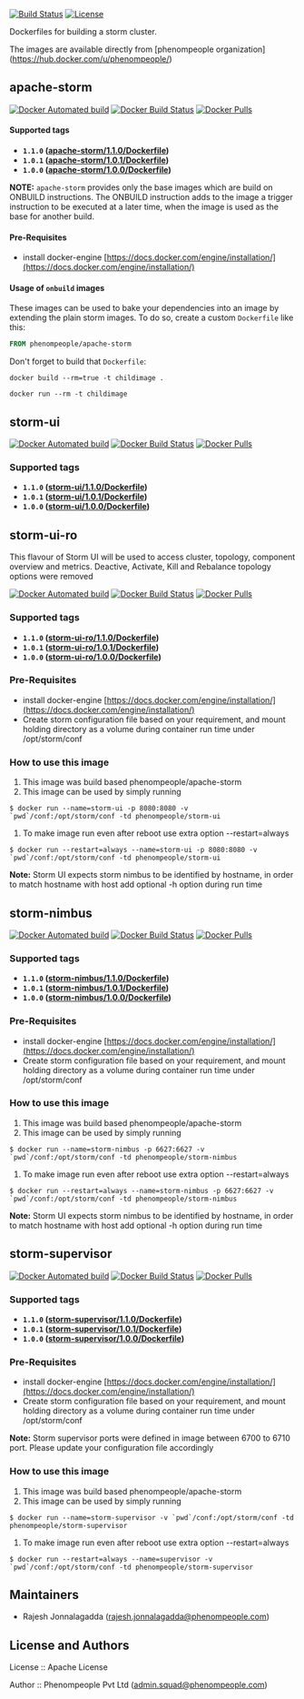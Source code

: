 [![Build Status](https://travis-ci.org/phenompeople/apache-storm.svg?branch=master)](https://travis-ci.org/phenompeople/apache-storm)
[![License](https://img.shields.io/badge/License-Apache%202.0-blue.svg)](https://opensource.org/licenses/Apache-2.0)

Dockerfiles for building a storm cluster.

The images are available directly from [phenompeople organization] (https://hub.docker.com/u/phenompeople/)


## **apache-storm**

[![Docker Automated build](https://img.shields.io/docker/automated/phenompeople/apache-storm.svg?style=plastic)](https://hub.docker.com/r/phenompeople/apache-storm/)
[![Docker Build Status](https://img.shields.io/docker/build/phenompeople/apache-storm.svg?style=plastic)](https://hub.docker.com/r/phenompeople/apache-storm/)
[![Docker Pulls](https://img.shields.io/docker/pulls/phenompeople/apache-storm.svg?style=plastic)](https://hub.docker.com/r/phenompeople/apache-storm/)

#### Supported tags

* **`1.1.0` ([apache-storm/1.1.0/Dockerfile](https://bitbucket.org/phenompeople/apache-storm/src/master/apache-storm/1.1.0/Dockerfile))**
* **`1.0.1` ([apache-storm/1.0.1/Dockerfile](https://bitbucket.org/phenompeople/apache-storm/src/master/apache-storm/1.0.1/Dockerfile))**
* **`1.0.0` ([apache-storm/1.0.0/Dockerfile](https://bitbucket.org/phenompeople/apache-storm/src/master/apache-storm/1.0.0/Dockerfile))**

**NOTE:** `apache-storm` provides only the base images which are build on ONBUILD instructions. The ONBUILD instruction adds to the image a trigger instruction to be executed at a later time, when the image is used as the base for another build.

#### Pre-Requisites

- install docker-engine [https://docs.docker.com/engine/installation/](https://docs.docker.com/engine/installation/)

#### Usage of `onbuild` images

These images can be used to bake your dependencies into an image by extending the plain storm images. To do so, create a custom `Dockerfile` like this:
```dockerfile
FROM phenompeople/apache-storm
```
Don't forget to build that `Dockerfile`:
```
docker build --rm=true -t childimage .
```
```
docker run --rm -t childimage
```

## **storm-ui**

[![Docker Automated build](https://img.shields.io/docker/automated/phenompeople/storm-ui.svg?style=plastic)](https://hub.docker.com/r/phenompeople/storm-ui/)
[![Docker Build Status](https://img.shields.io/docker/build/phenompeople/storm-ui.svg?style=plastic)](https://hub.docker.com/r/phenompeople/storm-ui/)
[![Docker Pulls](https://img.shields.io/docker/pulls/phenompeople/storm-ui.svg?style=plastic)](https://hub.docker.com/r/phenompeople/storm-ui/)

### Supported tags

* **`1.1.0` ([storm-ui/1.1.0/Dockerfile](https://bitbucket.org/phenompeople/apache-storm/src/master/storm-ui/1.1.0))**
* **`1.0.1` ([storm-ui/1.0.1/Dockerfile](https://bitbucket.org/phenompeople/apache-storm/src/master/storm-ui/1.0.1))**
* **`1.0.0` ([storm-ui/1.0.0/Dockerfile](https://bitbucket.org/phenompeople/apache-storm/src/master/storm-ui/1.0.0))**

## **storm-ui-ro**

This flavour of Storm UI will be used to access cluster, topology, component overview and metrics. Deactive, Activate, Kill and Rebalance topology options were removed  

[![Docker Automated build](https://img.shields.io/docker/automated/phenompeople/storm-ui-ro.svg?style=plastic)](https://hub.docker.com/r/phenompeople/storm-ui-ro/)
[![Docker Build Status](https://img.shields.io/docker/build/phenompeople/storm-ui-ro.svg?style=plastic)](https://hub.docker.com/r/phenompeople/storm-ui-ro/)
[![Docker Pulls](https://img.shields.io/docker/pulls/phenompeople/storm-ui-ro.svg?style=plastic)](https://hub.docker.com/r/phenompeople/storm-ui-ro/)

### Supported tags

* **`1.1.0` ([storm-ui-ro/1.1.0/Dockerfile](https://bitbucket.org/phenompeople/apache-storm/src/master/storm-ui-ro/1.1.0))**
* **`1.0.1` ([storm-ui-ro/1.0.1/Dockerfile](https://bitbucket.org/phenompeople/apache-storm/src/master/storm-ui-ro/1.0.1))**
* **`1.0.0` ([storm-ui-ro/1.0.0/Dockerfile](https://bitbucket.org/phenompeople/apache-storm/src/master/storm-ui-ro/1.0.0))**

### Pre-Requisites

- install docker-engine [https://docs.docker.com/engine/installation/](https://docs.docker.com/engine/installation/)
- Create storm configuration file based on your requirement, and mount holding directory as a volume during container run time under /opt/storm/conf
  
### How to use this image 

1. This image was build based phenompeople/apache-storm 
1. This image can be used by simply running 

```$ docker run --name=storm-ui -p 8080:8080 -v `pwd`/conf:/opt/storm/conf -td phenompeople/storm-ui```

1. To make image run even after reboot use extra option --restart=always

```$ docker run --restart=always --name=storm-ui -p 8080:8080 -v `pwd`/conf:/opt/storm/conf -td phenompeople/storm-ui```

**Note:** Storm UI expects storm nimbus to be identified by hostname, in order to match hostname with host add optional -h option during run time     

## **storm-nimbus**

[![Docker Automated build](https://img.shields.io/docker/automated/phenompeople/storm-nimubs.svg?style=plastic)](https://hub.docker.com/r/phenompeople/storm-nimbus/)
[![Docker Build Status](https://img.shields.io/docker/build/phenompeople/storm-nimbus.svg?style=plastic)](https://hub.docker.com/r/phenompeople/storm-nimbus/)
[![Docker Pulls](https://img.shields.io/docker/pulls/phenompeople/storm-nimbus.svg?style=plastic)](https://hub.docker.com/r/phenompeople/storm-nimbus/)

### Supported tags

* **`1.1.0` ([storm-nimbus/1.1.0/Dockerfile](https://bitbucket.org/phenompeople/apache-storm/src/master/storm-nimbus/1.1.0))**
* **`1.0.1` ([storm-nimbus/1.0.1/Dockerfile](https://bitbucket.org/phenompeople/apache-storm/src/master/storm-nimbus/1.0.1))**
* **`1.0.0` ([storm-nimbus/1.0.0/Dockerfile](https://bitbucket.org/phenompeople/apache-storm/src/master/storm-nimbus/1.0.0))**

### Pre-Requisites

- install docker-engine [https://docs.docker.com/engine/installation/](https://docs.docker.com/engine/installation/)
- Create storm configuration file based on your requirement, and mount holding directory as a volume during container run time under /opt/storm/conf
  
### How to use this image 

1. This image was build based phenompeople/apache-storm 
1. This image can be used by simply running 

```$ docker run --name=storm-nimbus -p 6627:6627 -v `pwd`/conf:/opt/storm/conf -td phenompeople/storm-nimbus```

1. To make image run even after reboot use extra option --restart=always

```$ docker run --restart=always --name=storm-nimbus -p 6627:6627 -v `pwd`/conf:/opt/storm/conf -td phenompeople/storm-nimbus```

**Note:** Storm UI expects storm nimbus to be identified by hostname, in order to match hostname with host add optional -h option during run time     

## **storm-supervisor**

[![Docker Automated build](https://img.shields.io/docker/automated/phenompeople/storm-supervisor.svg?style=plastic)](https://hub.docker.com/r/phenompeople/storm-supervisor/)
[![Docker Build Status](https://img.shields.io/docker/build/phenompeople/storm-supervisor.svg?style=plastic)](https://hub.docker.com/r/phenompeople/storm-supervisor/)
[![Docker Pulls](https://img.shields.io/docker/pulls/phenompeople/storm-supervisor.svg?style=plastic)](https://hub.docker.com/r/phenompeople/storm-supervisor/)

### Supported tags

* **`1.1.0` ([storm-supervisor/1.1.0/Dockerfile](https://bitbucket.org/phenompeople/apache-storm/src/master/storm-supervisor/1.1.0))**
* **`1.0.1` ([storm-supervisor/1.0.1/Dockerfile](https://bitbucket.org/phenompeople/apache-storm/src/master/storm-supervisor/1.0.1))**
* **`1.0.0` ([storm-supervisor/1.0.0/Dockerfile](https://bitbucket.org/phenompeople/apache-storm/src/master/storm-supervisor/1.0.0))**

### Pre-Requisites

- install docker-engine [https://docs.docker.com/engine/installation/](https://docs.docker.com/engine/installation/)
- Create storm configuration file based on your requirement, and mount holding directory as a volume during container run time under /opt/storm/conf

**Note:** Storm supervisor ports were defined in image between 6700 to 6710 port. Please update your configuration file accordingly    

### How to use this image 

1. This image was build based phenompeople/apache-storm 
1. This image can be used by simply running 

```$ docker run --name=storm-supervisor -v `pwd`/conf:/opt/storm/conf -td phenompeople/storm-supervisor```

1. To make image run even after reboot use extra option --restart=always

```$ docker run --restart=always --name=supervisor -v `pwd`/conf:/opt/storm/conf -td phenompeople/storm-supervisor```

## Maintainers

* Rajesh Jonnalagadda (<rajesh.jonnalagadda@phenompeople.com>)

## License and Authors

License	::		Apache License

Author		::		Phenompeople Pvt Ltd (<admin.squad@phenompeople.com>)